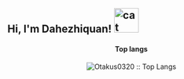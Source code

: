 <h2> Hi, I'm Dahezhiquan! <img src="https://media.giphy.com/media/mGcNjsfWAjY5AEZNw6/giphy.gif" width="50" alt="cat"></h2>

<h4 align="center">Top langs</h4>

<p align="center"><img src="https://github-readme-stats.vercel.app/api/top-langs/?username=Otakus0320&langs_count=10&theme=tokyonight&layout=compact" alt="Otakus0320 :: Top Langs" /></p>
